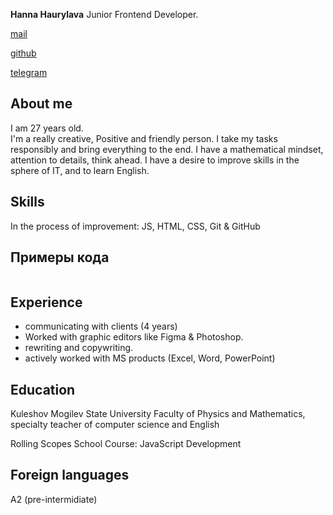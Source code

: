 **Hanna Haurylava**
Junior Frontend Developer. 

[mail](mailto:anya94qwe@gmail.com)

[github](https://github.com/hannarim-23)

[telegram](https://t.me/Hanna_rim23)

## About me ##
I am 27 years old.  
I'm a really creative, Positive and friendly person. I take my tasks responsibly and bring everything to the end. I have a mathematical mindset, attention to details, think ahead.
I have a desire to improve skills in the sphere of IT, and to learn English. 

## Skills ##
In the process of improvement: 
JS, HTML, CSS, Git & GitHub

## Примеры кода ##
```

```

## Experience ##
* communicating with clients (4 years)
* Worked with graphic editors like Figma & Photoshop.
* rewriting and copywriting.
* actively worked with MS products (Excel, Word, PowerPoint) 

## Education ##
Kuleshov Mogilev State University
Faculty of Physics and Mathematics, 
specialty teacher of computer science and English

Rolling Scopes School Course: JavaScript Development

## Foreign languages ##
A2 (pre-intermidiate)
